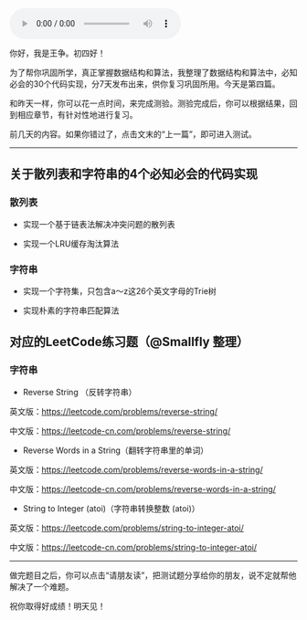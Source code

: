 <audio title="春节7天练 _ Day 4：散列表和字符串" src="https://static001.geekbang.org/resource/audio/37/1c/3753c1a0e824575747d23be447c3f71c.mp3" controls="controls"></audio> 
<p>你好，我是王争。初四好！</p><p>为了帮你巩固所学，真正掌握数据结构和算法，我整理了数据结构和算法中，必知必会的30个代码实现，分7天发布出来，供你复习巩固所用。今天是第四篇。</p><p>和昨天一样，你可以花一点时间，来完成测验。测验完成后，你可以根据结果，回到相应章节，有针对性地进行复习。</p><p>前几天的内容。如果你错过了，点击文末的“<span class="orange">上一篇</span>”，即可进入测试。</p><hr></hr><h2>关于散列表和字符串的4个必知必会的代码实现</h2><h3>散列表</h3><ul>
<li>
<p>实现一个基于链表法解决冲突问题的散列表</p>
</li>
<li>
<p>实现一个LRU缓存淘汰算法</p>
</li>
</ul><h3>字符串</h3><ul>
<li>
<p>实现一个字符集，只包含a～z这26个英文字母的Trie树</p>
</li>
<li>
<p>实现朴素的字符串匹配算法</p>
</li>
</ul><h2>对应的LeetCode练习题（@Smallfly 整理）</h2><h3>字符串</h3><ul>
<li>Reverse String （反转字符串）</li>
</ul><p>英文版：<a href="https://leetcode.com/problems/reverse-string/">https://leetcode.com/problems/reverse-string/</a></p><p>中文版：<a href="https://leetcode-cn.com/problems/reverse-string/">https://leetcode-cn.com/problems/reverse-string/</a></p><ul>
<li>Reverse Words in a String（翻转字符串里的单词）</li>
</ul><p>英文版：<a href="https://leetcode.com/problems/reverse-words-in-a-string/">https://leetcode.com/problems/reverse-words-in-a-string/</a></p><!-- [[[read_end]]] --><p>中文版：<a href="https://leetcode-cn.com/problems/reverse-words-in-a-string/">https://leetcode-cn.com/problems/reverse-words-in-a-string/</a></p><ul>
<li>String to Integer (atoi)（字符串转换整数 (atoi)）</li>
</ul><p>英文版：<a href="https://leetcode.com/problems/string-to-integer-atoi/">https://leetcode.com/problems/string-to-integer-atoi/</a></p><p>中文版：<a href="https://leetcode-cn.com/problems/string-to-integer-atoi/">https://leetcode-cn.com/problems/string-to-integer-atoi/</a></p><hr></hr><p>做完题目之后，你可以点击“请朋友读”，把测试题分享给你的朋友，说不定就帮他解决了一个难题。</p><p>祝你取得好成绩！明天见！</p><p></p>